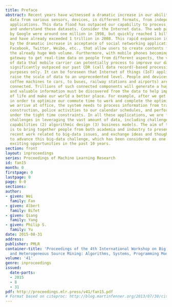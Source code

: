 ```yaml
---
title: Preface
abstract: Recent years have witnessed a dramatic increase in our ability to collect
  data from various sensors, devices, in different formats, from independent or connected
  applications. This data flood has outpaced our capability to process, analyze, store
  and understand these datasets. Consider the Internet data. The web pages indexed
  by Google were around one million in 1998, but quickly reached 1 billion in 2000
  and have already exceeded 1 trillion in 2008. This rapid expansion is accelerated
  by the dramatic increase in acceptance of social networking applications, such as
  Facebook, Twitter, Weibo, etc., that allow users to create contents freely and amplify
  the already huge Web volume. Furthermore, with mobile phones becoming the sensory
  gateway to get real-time data on people from different aspects, the vast amount
  of data that mobile carrier can potentially process to improve our daily life has
  significantly outpaced our past CDR (call data record)-based processing for billing
  purposes only. It can be foreseen that Internet of things (IoT) applications will
  raise the scale of data to an unprecedented level. People and devices (from home
  coffee machines to cars, to buses, railway stations and airports) are all loosely
  connected. Trillions of such connected components will generate a huge data ocean,
  and valuable information must be discovered from the data to help improve quality
  of life and make our world a better place. For example, after we get up every morning,
  in order to optimize our commute time to work and complete the optimization before
  we arrive at office, the system needs to process information from traffic, weather,
  construction, police activities to our calendar schedules, and perform deep optimization
  under the tight time constraints. In all these applications, we are facing significant
  challenges in leveraging the vast amount of data, including challenges in (1) system
  capabilities (2) algorithmic design (3) business models. The aim of this workshop
  is to bring together people from both academia and industry to present their most
  recent work related to big-data issues, and exchange ideas and thoughts in order
  to advance this big-data challenge, which has been considered as one of the most
  exciting opportunities in the past 10 years.
section: front
layout: inproceedings
series: Proceedings of Machine Learning Research
id: fan15
month: 0
firstpage: 0
lastpage: 0
page: 0-0
sections: 
author:
- given: Wei
  family: Fan
- given: Albert
  family: Bifet
- given: Qiang
  family: Yang
- given: Philip S.
  family: Yu
date: 2015-08-31
address: 
publisher: PMLR
container-title: 'Proceedings of the 4th International Workshop on Big Data, Streams
  and Heterogeneous Source Mining: Algorithms, Systems, Programming Models and Applications'
volume: '41'
genre: inproceedings
issued:
  date-parts:
  - 2015
  - 8
  - 31
pdf: http://proceedings.mlr.press/v41/fan15.pdf
# Format based on citeproc: http://blog.martinfenner.org/2013/07/30/citeproc-yaml-for-bibliographies/
---
```

